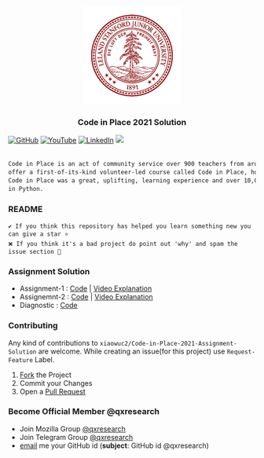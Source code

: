 <p align="center">
  <a href="https://codeinplace.stanford.edu">
    <img width="200px" src="https://github.com/xiaowuc2/xiaowuc2/blob/master/source/82601797.png" alt="Logo">
  </a>
  <h3 align="center">Code in Place 2021 Solution</h3>
  <p align="center">
  </p>
</p>

[![GitHub](https://img.shields.io/static/v1.svg?label=Collaborators&message=1&color=success&logo=github&style=social)](https://github.com/xiaowuc2/Code-in-Place-2021-Assignment-Solution/graphs/contributors)
[![YouTube](https://img.shields.io/static/v1.svg?label=YouTube&message=@qxresearch&color=grey&logo=youtube&style=flat&logoColor=white&colorA=critical)](https://www.youtube.com/channel/UCX7oe66V8zyFpAJyMfPL9VA)
  [![LinkedIn](https://img.shields.io/static/v1.svg?label=LinkedIn&message=xiaowuc2&color=success&logo=linkedin&style=flat&logoColor=white&colorA=blue)](https://www.linkedin.com/in/xiaowuc2)
    <a href="https://github.com/xiaowuc2/Code-in-Place-2021-Assignment-Solution/pulse" alt="Activity">
        <img src="https://img.shields.io/github/commit-activity/m/badges/shields" /></a>

```diff

Code in Place is an act of community service over 900 teachers from around the world came together to 
offer a first-of-its-kind volunteer-led course called Code in Place, hosted by Stanford University. 
Code in Place was a great, uplifting, learning experience and over 10,000 students learned how to code 
in Python.

```

### README
```
✔️ If you think this repository has helped you learn something new you can give a star ⭐ 
❌ If you think it's a bad project do point out 'why' and spam the issue section 🚩 
```

### Assignment Solution

- Assignment-1 : [Code](https://github.com/xiaowuc2/Code-in-Place-2021-Assignment-Solution/tree/main/Assignment-1) | [Video Explanation](https://youtu.be/5JpVuQNYoho)
- Assignemnt-2 : [Code](https://github.com/xiaowuc2/Code-in-Place-2021-Assignment-Solution/tree/main/Assignment-2) | [Video Explanation](https://youtu.be/0IURrcpNZmk)
- Diagnostic : [Code]()

### Contributing

Any kind of contributions to `xiaowuc2/Code-in-Place-2021-Assignment-Solution` are welcome. While creating an issue(for this project) use `Request-Feature` Label.

1. [Fork](https://github.com/xiaowuc2/Code-in-Place-2021-Assignment-Solution/fork) the Project
2. Commit your Changes
3. Open a [Pull Request](https://github.com/xiaowuc2/Code-in-Place-2021-Assignment-Solution/pulls)

### Become Official Member @qxresearch

* Join Mozilla Group [@qxresearch](https://community.mozilla.org/en/groups/qx-research/)
* Join Telegram Group [@qxresearch](https://t.me/qxresearch)
* <a href = "mailto: rohitmandal814566@gmail.com">email</a> me your GitHub id (**subject**: GitHub id @qxresearch)
